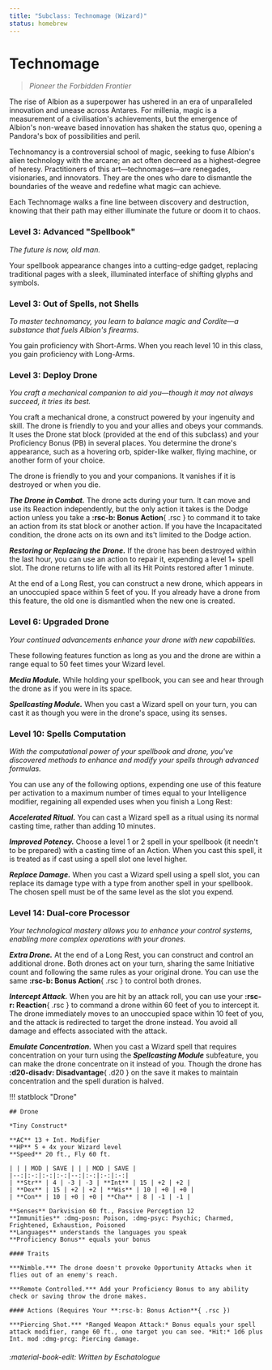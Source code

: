 ```yaml
---
title: "Subclass: Technomage (Wizard)"
status: homebrew
---
```


<p style="display:none" >
Pioneer the Forbidden Frontier
</p>

# Technomage

> *Pioneer the Forbidden Frontier*

The rise of Albion as a superpower has ushered in an era of unparalleled innovation and unease across Antares. For millenia, magic is a measurement of a civilisation's achievements, but the emergence of Albion's non-weave based innovation has shaken the status quo, opening a Pandora's box of possibilities and peril.

Technomancy is a controversial school of magic, seeking to fuse Albion's alien technology with the arcane; an act often decreed as a highest-degree of heresy. Practitioners of this art—technomages—are renegades, visionaries, and innovators. They are the ones who dare to dismantle the boundaries of the weave and redefine what magic can achieve.

Each Technomage walks a fine line between discovery and destruction, knowing that their path may either illuminate the future or doom it to chaos.

### Level 3: Advanced "Spellbook"

*The future is now, old man.*

Your spellbook appearance changes into a cutting-edge gadget, replacing traditional pages with a sleek, illuminated interface of shifting glyphs and symbols. 

### Level 3: Out of Spells, not Shells

*To master technomancy, you learn to balance magic and Cordite—a substance that fuels Albion's firearms.*

You gain proficiency with Short-Arms. When you reach level 10 in this class, you gain proficiency with Long-Arms.

### Level 3: Deploy Drone

*You craft a mechanical companion to aid you—though it may not always succeed, it tries its best.*

You craft a mechanical drone, a construct powered by your ingenuity and skill. The drone is friendly to you and your allies and obeys your commands. It uses the Drone stat block (provided at the end of this subclass) and your Proficiency Bonus (PB) in several places. You determine the drone's appearance, such as a hovering orb, spider-like walker, flying machine, or another form of your choice.

The drone is friendly to you and your companions. It vanishes if it is destroyed or when you die.

***The Drone in Combat.*** The drone acts during your turn. It can move and use its Reaction independently, but the only action it takes is the Dodge action unless you take a **:rsc-b: Bonus Action**{ .rsc } to command it to take an action from its stat block or another action. If you have the Incapacitated condition, the drone acts on its own and its't limited to the Dodge action.

***Restoring or Replacing the Drone.*** If the drone has been destroyed within the last hour, you can use an action to repair it, expending a level 1+ spell slot. The drone returns to life with all its Hit Points restored after 1 minute.

At the end of a Long Rest, you can construct a new drone, which appears in an unoccupied space within 5 feet of you. If you already have a drone from this feature, the old one is dismantled when the new one is created.

### Level 6: Upgraded Drone

*Your continued advancements enhance your drone with new capabilities.*

These following features function as long as you and the drone are within a range equal to 50 feet times your Wizard level.

***Media Module.*** While holding your spellbook, you can see and hear through the drone as if you were in its space.

***Spellcasting Module.*** When you cast a Wizard spell on your turn, you can cast it as though you were in the drone's space, using its senses.

### Level 10: Spells Computation

*With the computational power of your spellbook and drone, you've discovered methods to enhance and modify your spells through advanced formulas.*

You can use any of the following options, expending one use of this feature per activation to a maximum number of times equal to your Intelligence modifier, regaining all expended uses when you finish a Long Rest:

***Accelerated Ritual.*** You can cast a Wizard spell as a ritual using its normal casting time, rather than adding 10 minutes.

***Improved Potency.*** Choose a level 1 or 2 spell in your spellbook (it needn't to be prepared) with a casting time of an Action. When you cast this spell, it is treated as if cast using a spell slot one level higher.

***Replace Damage.*** When you cast a Wizard spell using a spell slot, you can replace its damage type with a type from another spell in your spellbook. The chosen spell must be of the same level as the slot you expend.

### Level 14: Dual-core Processor

*Your technological mastery allows you to enhance your control systems, enabling more complex operations with your drones.*

***Extra Drone.*** At the end of a Long Rest, you can construct and control an additional drone. Both drones act on your turn, sharing the same Initiative count and following the same rules as your original drone. You can use the same **:rsc-b: Bonus Action**{ .rsc } to control both drones.

***Intercept Attack.*** When you are hit by an attack roll, you can use your **:rsc-r: Reaction**{ .rsc } to command a drone within 60 feet of you to intercept it. The drone immediately moves to an unoccupied space within 10 feet of you, and the attack is redirected to target the drone instead. You avoid all damage and effects associated with the attack.

***Emulate Concentration.*** When you cast a Wizard spell that requires concentration on your turn using the ***Spellcasting Module*** subfeature, you can make the drone concentrate on it instead of you. Though the drone has **:d20-disadv: Disadvantage**{ .d20 } on the save it makes to maintain concentration and the spell duration is halved.

!!! statblock "Drone"

    ## Drone

    *Tiny Construct*

    **AC** 13 + Int. Modifier  
    **HP** 5 + 4x your Wizard level  
    **Speed** 20 ft., Fly 60 ft.  

    | | | MOD | SAVE | | | MOD | SAVE |
    |--:|:-:|:-:|:-:|--:|:-:|:-:|:-:|
    | **Str** | 4 | -3 | -3 | **Int** | 15 | +2 | +2 |
    | **Dex** | 15 | +2 | +2 | **Wis** | 10 | +0 | +0 |
    | **Con** | 10 | +0 | +0 | **Cha** | 8 | -1 | -1 |

    **Senses** Darkvision 60 ft., Passive Perception 12  
    **Immunities** :dmg-posn: Poison, :dmg-psyc: Psychic; Charmed, Frightened, Exhaustion, Poisoned  
    **Languages** understands the languages you speak  
    **Proficiency Bonus** equals your bonus   

    #### Traits

    ***Nimble.*** The drone doesn't provoke Opportunity Attacks when it flies out of an enemy's reach.  

    ***Remote Controlled.*** Add your Proficiency Bonus to any ability check or saving throw the drone makes. 

    #### Actions (Requires Your **:rsc-b: Bonus Action**{ .rsc })

    ***Piercing Shot.*** *Ranged Weapon Attack:* Bonus equals your spell attack modifier, range 60 ft., one target you can see. *Hit:* 1d6 plus Int. mod :dmg-prcg: Piercing damage.  

###### :material-book-edit: Written by *Eschatologue*